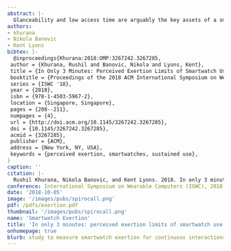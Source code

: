 ```yaml
---
abstract: |-
  Glanceability and low access time are arguably the key assets of a smartwatch. Smartwatches are designed for, and excel at micro-interactions-simple tasks that only take seconds to complete. However, if a user desires to transition to a task requiring sustained usage, we show that there are additional factors that prevent possible longer usage of the smartwatch. In this paper, we conduct a study with 18 participants to empirically demonstrate that interacting with the smartwatch on the wrist leads to fatigue after only a few minutes. In our study, users performed three tasks in two different poses while using a smartwatch. We demonstrate that only after three minutes of use, the change in perceived exertion of the user was anchored as" somewhat strong" on the Borg CR10 survey scale. These results place an upper bound for smartwatch usage that needs to be considered in application and interaction design.
authors:
- khurana
- Nikola Banovic
- Kent Lyons
bibtex: |-
  @inproceedings{Khurana:2018:OMP:3267242.3267285,
 author = {Khurana, Rushil and Banovic, Nikola and Lyons, Kent},
 title = {In Only 3 Minutes: Perceived Exertion Limits of Smartwatch Use},
 booktitle = {Proceedings of the 2018 ACM International Symposium on Wearable Computers},
 series = {ISWC '18},
 year = {2018},
 isbn = {978-1-4503-5967-2},
 location = {Singapore, Singapore},
 pages = {208--211},
 numpages = {4},
 url = {http://doi.acm.org/10.1145/3267242.3267285},
 doi = {10.1145/3267242.3267285},
 acmid = {3267285},
 publisher = {ACM},
 address = {New York, NY, USA},
 keywords = {perceived exertion, smartwatches, sustained use},
} 
caption: ''
citation: |-
  Rushil Khurana, Nikola Banovic, and Kent Lyons. 2018. In only 3 minutes: perceived exertion limits of smartwatch use. In Proceedings of the 2018 ACM International Symposium on Wearable Computers (ISWC '18). ACM, New York, NY, USA, 208-211. DOI: https://doi.org/10.1145/3267242.3267285
conference: International Symposium on Wearable Computers (ISWC), 2018
date: '2018-10-05'
image: '/images/pubs/spirocall.png'
pdf: /pdfs/exertion.pdf
thumbnail: '/images/pubs/spirocall.png'
name: 'Smartwatch Exertion'
title: 'In only 3 minutes: perceived exertion limits of smartwatch use'
onhomepage: true
blurb: study to measure smartwatch exertion for continuous interactions
---
```

